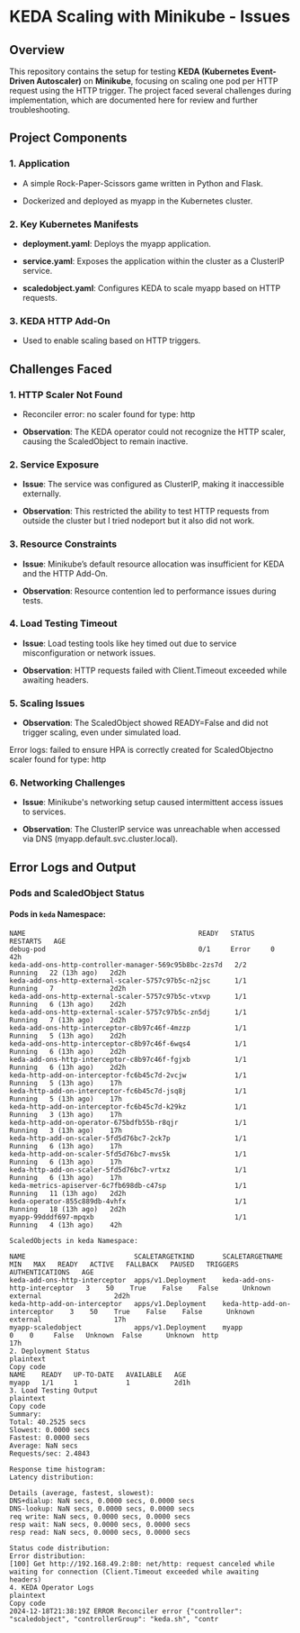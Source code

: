 KEDA Scaling with Minikube - Issues
=======================================

**Overview**
------------

This repository contains the setup for testing **KEDA (Kubernetes Event-Driven Autoscaler)** on **Minikube**, focusing on scaling one pod per HTTP request using the HTTP trigger. The project faced several challenges during implementation, which are documented here for review and further troubleshooting.

**Project Components**
----------------------

### **1\. Application**

*   A simple Rock-Paper-Scissors game written in Python and Flask.
    
*   Dockerized and deployed as myapp in the Kubernetes cluster.
    

### **2\. Key Kubernetes Manifests**

*   **deployment.yaml**: Deploys the myapp application.
    
*   **service.yaml**: Exposes the application within the cluster as a ClusterIP service.
    
*   **scaledobject.yaml**: Configures KEDA to scale myapp based on HTTP requests.
    

### **3\. KEDA HTTP Add-On**

*   Used to enable scaling based on HTTP triggers.
    

**Challenges Faced**
--------------------

### **1\. HTTP Scaler Not Found**

*   Reconciler error: no scaler found for type: http
    
*   **Observation**: The KEDA operator could not recognize the HTTP scaler, causing the ScaledObject to remain inactive.
    

### **2\. Service Exposure**

*   **Issue**: The service was configured as ClusterIP, making it inaccessible externally.
    
*   **Observation**: This restricted the ability to test HTTP requests from outside the cluster but I tried nodeport but it also did not work.
        
### **3\. Resource Constraints**

*   **Issue**: Minikube’s default resource allocation was insufficient for KEDA and the HTTP Add-On.
    
*   **Observation**: Resource contention led to performance issues during tests.
    

### **4\. Load Testing Timeout**

*   **Issue**: Load testing tools like hey timed out due to service misconfiguration or network issues.
    
*   **Observation**: HTTP requests failed with Client.Timeout exceeded while awaiting headers.
    

### **5\. Scaling Issues**

*   **Observation**: The ScaledObject showed READY=False and did not trigger scaling, even under simulated load.

Error logs:  failed to ensure HPA is correctly created for ScaledObjectno scaler found for type: http
    

### **6\. Networking Challenges**

*   **Issue**: Minikube's networking setup caused intermittent access issues to services.
    
*   **Observation**: The ClusterIP service was unreachable when accessed via DNS (myapp.default.svc.cluster.local).

**Error Logs and Output**
-------------------------

###  Pods and ScaledObject Status

#### Pods in `keda` Namespace:

```plaintext
NAME                                           READY   STATUS    RESTARTS   AGE
debug-pod                                      0/1     Error     0          42h
keda-add-ons-http-controller-manager-569c95b8bc-2zs7d   2/2     Running   22 (13h ago)   2d2h
keda-add-ons-http-external-scaler-5757c97b5c-n2jsc      1/1     Running   7              2d2h
keda-add-ons-http-external-scaler-5757c97b5c-vtxvp      1/1     Running   6 (13h ago)    2d2h
keda-add-ons-http-external-scaler-5757c97b5c-zn5dj      1/1     Running   7 (13h ago)    2d2h
keda-add-ons-http-interceptor-c8b97c46f-4mzzp           1/1     Running   5 (13h ago)    2d2h
keda-add-ons-http-interceptor-c8b97c46f-6wqs4           1/1     Running   6 (13h ago)    2d2h
keda-add-ons-http-interceptor-c8b97c46f-fgjxb           1/1     Running   6 (13h ago)    2d2h
keda-http-add-on-interceptor-fc6b45c7d-2vcjw            1/1     Running   5 (13h ago)    17h
keda-http-add-on-interceptor-fc6b45c7d-jsq8j            1/1     Running   5 (13h ago)    17h
keda-http-add-on-interceptor-fc6b45c7d-k29kz            1/1     Running   3 (13h ago)    17h
keda-http-add-on-operator-675bdfb55b-r8qjr              1/1     Running   3 (13h ago)    17h
keda-http-add-on-scaler-5fd5d76bc7-2ck7p                1/1     Running   6 (13h ago)    17h
keda-http-add-on-scaler-5fd5d76bc7-mvs5k                1/1     Running   6 (13h ago)    17h
keda-http-add-on-scaler-5fd5d76bc7-vrtxz                1/1     Running   6 (13h ago)    17h
keda-metrics-apiserver-6c7fb698db-c47sp                 1/1     Running   11 (13h ago)   2d2h
keda-operator-855c889db-4vhfx                           1/1     Running   18 (13h ago)   2d2h
myapp-99dddf697-mpqxb                                   1/1     Running   4 (13h ago)    42h

ScaledObjects in keda Namespace:

NAME                           SCALETARGETKIND       SCALETARGETNAME                MIN   MAX   READY   ACTIVE   FALLBACK   PAUSED   TRIGGERS   AUTHENTICATIONS   AGE
keda-add-ons-http-interceptor  apps/v1.Deployment    keda-add-ons-http-interceptor   3    50    True    False    False      Unknown  external                  2d2h
keda-http-add-on-interceptor   apps/v1.Deployment    keda-http-add-on-interceptor    3    50    True    False    False      Unknown  external                  17h
myapp-scaledobject             apps/v1.Deployment    myapp                           0    0     False   Unknown  False      Unknown  http                      17h
2. Deployment Status
plaintext
Copy code
NAME    READY   UP-TO-DATE   AVAILABLE   AGE
myapp   1/1     1            1           2d1h
3. Load Testing Output
plaintext
Copy code
Summary:
Total: 40.2525 secs
Slowest: 0.0000 secs
Fastest: 0.0000 secs
Average: NaN secs
Requests/sec: 2.4843

Response time histogram:
Latency distribution:

Details (average, fastest, slowest):
DNS+dialup: NaN secs, 0.0000 secs, 0.0000 secs
DNS-lookup: NaN secs, 0.0000 secs, 0.0000 secs
req write: NaN secs, 0.0000 secs, 0.0000 secs
resp wait: NaN secs, 0.0000 secs, 0.0000 secs
resp read: NaN secs, 0.0000 secs, 0.0000 secs

Status code distribution:
Error distribution:
[100] Get http://192.168.49.2:80: net/http: request canceled while waiting for connection (Client.Timeout exceeded while awaiting headers)
4. KEDA Operator Logs
plaintext
Copy code
2024-12-18T21:38:19Z ERROR Reconciler error {"controller": "scaledobject", "controllerGroup": "keda.sh", "contr
